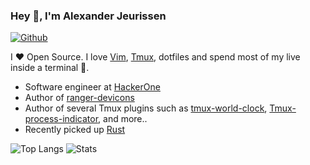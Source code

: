 ### Hey 👋, I'm Alexander Jeurissen

[![Github](https://img.shields.io/github/followers/alexanderjeurissen?label=Follow&style=social)](https://github.com/alexanderjeurissen)

I ❤ Open Source. I love [Vim](https://www.vim.org/), [Tmux](https://github.com/tmux/tmux), dotfiles and spend most of my live inside a terminal 🙈.

* Software engineer at [HackerOne](https://github.com/hacker0x01)
* Author of [ranger-devicons](https://github.com/alexanderjeurissen/ranger-devicons)
* Author of several Tmux plugins such as [tmux-world-clock](https://github.com/alexanderjeurissen/tmux-world-clock), [Tmux-process-indicator](https://github.com/alexanderjeurissen/tmux-process-indicator), and more..
* Recently picked up [Rust](https://rustlang.org)

![Top Langs](https://github-readme-stats.vercel.app/api/top-langs/?username=alexanderjeurissen&hide=php)
![Stats](https://github-readme-stats.vercel.app/api?username=alexanderjeurissen&show_icons=true&count_private=true&line_height=33)
